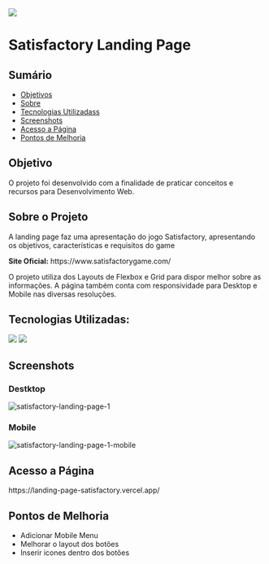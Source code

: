 <img src="https://img.shields.io/badge/STATUS-EM%20DESENVOLVIMENTO-yellow"/>

<h1>Satisfactory Landing Page</h2>

<h2>Sumário</h2>
<ul>
 <li><a href="#objetivo">Objetivos</a></li> 
 <li><a href="#sobre-o-projeto">Sobre</a></li>
 <li><a href="#tecnologias-utilizadas">Tecnologias Utilizadass</a></li>
 <li><a href="#screenshots">Screenshots</a></li> 
 <li><a href="#acesso-a-pagina">Acesso a Página</a></li>
 <li><a href="#pontos-de-melhoria">Pontos de Melhoria</a></li> 
</ul>

<h2 id="objetivo">Objetivo</h2>

<p>O projeto foi desenvolvido com a finalidade de praticar conceitos e recursos para Desenvolvimento Web.</p>

<h2 id="sobre-o-projeto">Sobre o Projeto</h2>

<p>A landing page faz uma apresentação do jogo Satisfactory, apresentando os objetivos, características e requisitos do game</p>

<p><strong>Site Oficial:</strong> https://www.satisfactorygame.com/</p>

<p>O projeto utiliza dos Layouts de Flexbox e Grid para dispor melhor sobre as informações. A página também conta com responsividade para Desktop e Mobile nas diversas resoluções.</p>

<h2 id="tecnologias-utilizadas">Tecnologias Utilizadas:</h2>

<p>
  <img src="https://img.shields.io/badge/HTML5-E34F26?style=for-the-badge&logo=html5&logoColor=white"/>
  <img src="https://img.shields.io/badge/CSS3-1572B6?style=for-the-badge&logo=css3&logoColor=white"/>
</p>

<h2 id="screenshots">Screenshots</h2>

<h3>Destktop</h3>

![satisfactory-landing-page-1](https://user-images.githubusercontent.com/89096854/184380887-1ce314ec-59c7-4128-95e7-3356dce430b6.png)

<h3>Mobile</h3>

![satisfactory-landing-page-1-mobile](https://user-images.githubusercontent.com/89096854/184380941-c1a57b56-e67a-4c7e-ba06-1f42a9c815c8.PNG)


<h2 id="acesso-a-page">Acesso a Página</h2>
https://landing-page-satisfactory.vercel.app/

<h2 id="pontos-de-melhoria">Pontos de Melhoria</h2>

<ul>
  <li> Adicionar Mobile Menu</li>
  <li> Melhorar o layout dos botões</li>
  <li> Inserir icones dentro dos botões</li>
</ul>
